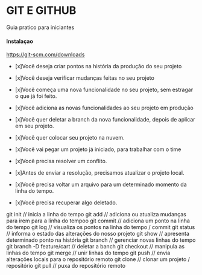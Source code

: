 # GIT E GITHUB


Guia pratico para iniciantes


#### Instalaçao

https://git-scm.com/downloads


 - [x]Você deseja criar pontos na história da produção do seu projeto

 - [x]Você deseja verificar mudanças feitas no seu projeto

 - [x]Você começa uma nova funcionalidade no seu projeto, sem estragar o que já foi feito.

 - [x]Você adiciona as novas funcionalidades ao seu projeto em produção

 - [x]Você quer deletar a branch da nova funcionalidade, depois de aplicar em seu projeto.

 - [x]Você quer colocar seu projeto na nuvem.

 - [x]Você vai pegar um projeto já iniciado, para trabalhar com o time

 - [x]Você precisa resolver um conflito.

 - [x]Antes de enviar a resolução, precisamos atualizar o projeto local.

 - [x]Você precisa voltar um arquivo para um determinado momento da linha do tempo.

 - [x]Você precisa recuperar algo deletado.

git init // inicia a linha do tempo
git add // adiciona ou atualiza mudanças para irem para a linha do tempoo
git commit // adiciona um ponto na linha do tempo
git log // visualiza os pontos na linha do tempo / commit
git status // informa o estado das alterações do nosso projeto
git show // apresenta determinado ponto na história
git branch // gerenciar novas linhas do tempo
git branch -D feature/cart // deletar a banch
git checkout // manipula as linhas do tempo
git merge // unir linhas do tempo
git push // envia alterações locais para o repositório remoto
git clone // clonar um projeto / repositório
git pull // puxa do repositório remoto